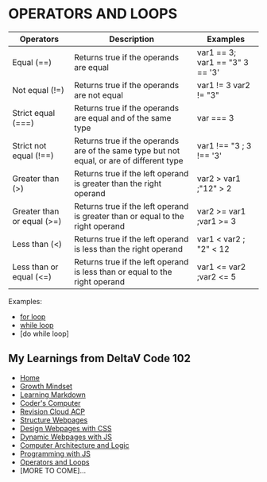# OPERATORS AND LOOPS

Operators| Description| Examples
------------ | ------------- | ---------------------------- 
Equal (==)|	Returns true if the operands are equal|var1 == 3; var1 == "3" 3 == '3'
Not equal (!=)|	Returns true if the operands are not equal|	var1 != 3 var2 != "3"
Strict equal (===)|	Returns true if the operands are equal and of the same type|	var === 3
Strict not equal (!==)|Returns true if the operands are of the same type but not equal, or are of different type|	var1 !== "3 ; 3 !== '3'
Greater than (>) |	Returns true if the left operand is greater than the right operand|var2 > var1 ;"12" > 2
Greater than or equal (>=)	|Returns true if the left operand is greater than or equal to the right operand|var2 >= var1 ;var1 >= 3
Less than (<)	|Returns true if the left operand is less than the right operand |var1 < var2  ; "2" < 12
Less than or equal (<=)	|Returns true if the left operand is less than or equal to the right operand|var1 <= var2 ;var2 <= 5

Examples: 
- [for loop](https://repl.it/@anitacristina/for-loop#script.js)
- [while loop](https://repl.it/@anitacristina/while-loop#script.js)
- [do while loop]

## My Learnings from DeltaV Code 102
- [Home](README.md)
- [Growth Mindset](GROWTH_MINDSET.md)
- [Learning Markdown](LEARNING_MARKDOWN.md)
- [Coder's Computer](CODERS_COMPUTER.md)
- [Revision Cloud ACP](REVISION_CLOUD.md)
- [Structure Webpages](STRUCTURE_WEBPAGES.md)
- [Design Webpages with CSS](DESIGN_WEBPAGES_CSS.md)
- [Dynamic Webpages with JS](DYNAMIC_WEBPAGES_JS.md)
- [Computer Architecture and Logic](COMPUTER_ARCHI_LOGIC.md)
- [Programming with JS](PROGRAMMING_WITH_JAVASCRIPT.md)
- [Operators and Loops](OPERATORS_LOOPS.md)
- [MORE TO COME]...
